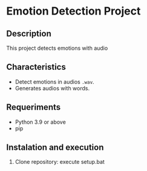 # Emotion Detection Project

## Description
This project detects emotions with audio

## Characteristics
- Detect emotions in audios `.wav`.
- Generates audios with words.

## Requeriments
- Python 3.9 or above
- pip

## Instalation and execution
1. Clone repository:
   execute setup.bat
